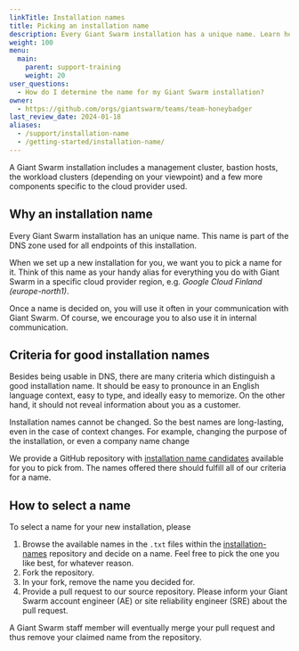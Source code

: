 ```yaml
---
linkTitle: Installation names
title: Picking an installation name
description: Every Giant Swarm installation has a unique name. Learn here how to select a name for your new installation.
weight: 100
menu:
  main:
    parent: support-training
    weight: 20
user_questions:
  - How do I determine the name for my Giant Swarm installation?
owner:
  - https://github.com/orgs/giantswarm/teams/team-honeybadger
last_review_date: 2024-01-18
aliases:
  - /support/installation-name
  - /getting-started/installation-name/
---
```


A Giant Swarm installation includes a management cluster, bastion hosts, the workload
clusters (depending on your viewpoint) and a few more components specific to the cloud provider used.

## Why an installation name

Every Giant Swarm installation has an unique name. This name is part of the DNS
zone used for all endpoints of this installation.

When we set up a new installation for you, we want you to pick a name for it.
Think of this name as your handy alias for everything you do with Giant Swarm
in a specific cloud provider region, e.g. _Google Cloud Finland (europe-north1)_.

Once a name is decided on, you will use it often in your communication with Giant Swarm.
Of course, we encourage you to also use it in internal communication.

## Criteria for good installation names

Besides being usable in DNS, there are many criteria which distinguish a good installation name.
It should be easy to pronounce in an English language context, easy to type, and ideally easy to memorize.
On the other hand, it should not reveal information about you as a customer.

Installation names cannot be changed. So the best names are long-lasting, even in the case of context changes.
For example, changing the purpose of the installation, or even a company name change

We provide a GitHub repository with [installation name candidates](https://github.com/giantswarm/installation-names) available for you to pick from.
The names offered there should fulfill all of our criteria for a name.

## How to select a name

To select a name for your new installation, please

1. Browse the available names in the `.txt` files within the [installation-names](https://github.com/giantswarm/installation-names) repository and decide on a name. Feel free to pick the one you like best, for whatever reason.
2. Fork the repository.
3. In your fork, remove the name you decided for.
4. Provide a pull request to our source repository. Please inform your Giant Swarm account engineer (AE) or site reliability engineer (SRE) about the pull request.

A Giant Swarm staff member will eventually merge your pull request and thus remove your claimed name from the repository.
